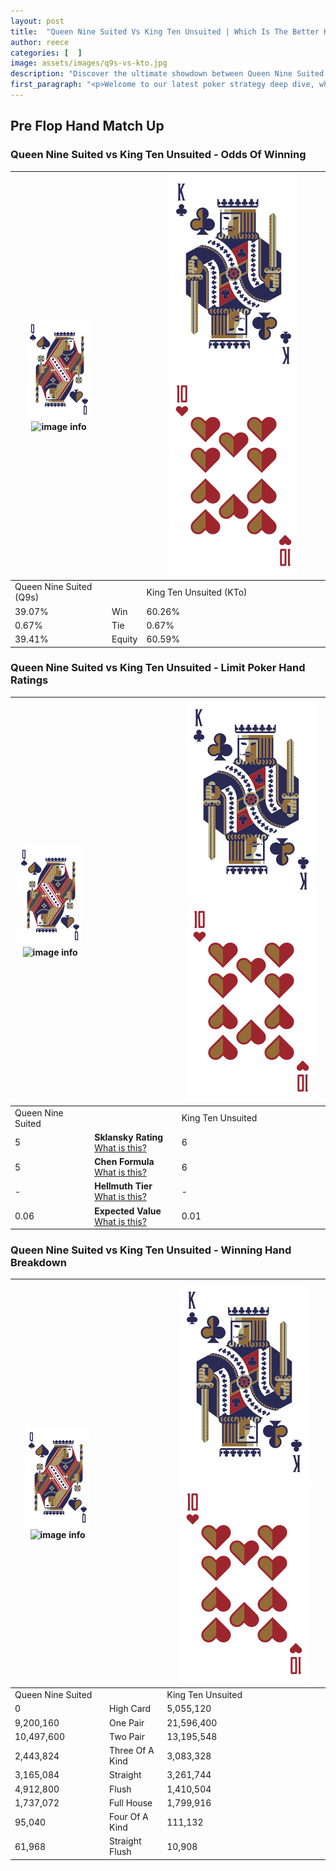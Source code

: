 ```yaml
---
layout: post
title:  "Queen Nine Suited Vs King Ten Unsuited | Which Is The Better Hand In Poker? A Complete Guide"
author: reece
categories: [  ]
image: assets/images/q9s-vs-kto.jpg
description: "Discover the ultimate showdown between Queen Nine Suited and King Ten Unsuited in poker! Uncover the odds, strategies, and scenarios where one hand triumphs over the other. Get ready to up your poker game with this thrilling analysis."
first_paragraph: "<p>Welcome to our latest poker strategy deep dive, where we're pitting two distinct hands against each other in a high-stakes showdown: Queen Nine Suited vs King Ten Unsuited.</p><p>In the dynamic world of poker, every decision counts, and knowing which hand holds the upper hand is key to your success at the table.</p><p>In this article, we'll dissect these two hands, explore the scenarios where one dominates the other, and equip you with the knowledge to make strategic choices that can tip the odds in your favor.</p><p>Get ready to unravel the intriguing dynamics of these poker hands and elevate your game to new heights.</p>"
---
```




[comment]: # (sp0)

## Pre Flop Hand Match Up

<div class="table hand-ratings" markdown="1"> 



### Queen Nine Suited vs King Ten Unsuited - Odds Of Winning


    
| ![image info](assets/images/hand1/Q.png) ![image info](assets/images/hand1/9s.png) |  | ![image info](assets/images/hand2/K.png) ![image info](assets/images/hand2/To.png) |
| -------- | -------- | -------- |
| Queen Nine Suited (Q9s) |  | King Ten Unsuited (KTo) |
| 39.07% | Win | 60.26% |
| 0.67% | Tie | 0.67% |
| 39.41% | Equity | 60.59% |




[comment]: # (sp1)



### Queen Nine Suited vs King Ten Unsuited - Limit Poker Hand Ratings


    
| ![image info](assets/images/hand1/Q.png) ![image info](assets/images/hand1/9s.png) |  | ![image info](assets/images/hand2/K.png) ![image info](assets/images/hand2/To.png) |
| -------- | -------- | -------- |
| Queen Nine Suited |  | King Ten Unsuited |
| 5 | **Sklansky Rating** [What is this?](/sklansky-rating-explained) | 6 |
| 5 | **Chen Formula** [What is this?](/chen-formula-explained) | 6 |
| - | **Hellmuth Tier** [What is this?](/Hellmuth-tier-explained) | - |
| 0.06 | **Expected Value** [What is this?](/expected-value-explained) | 0.01 |




[comment]: # (sp2)



### Queen Nine Suited vs King Ten Unsuited - Winning Hand Breakdown


    
| ![image info](assets/images/hand1/Q.png) ![image info](assets/images/hand1/9s.png) |  | ![image info](assets/images/hand2/K.png) ![image info](assets/images/hand2/To.png) |
| -------- | -------- | -------- |
| Queen Nine Suited |  | King Ten Unsuited |
| 0 | High Card | 5,055,120 |
| 9,200,160 | One Pair | 21,596,400 |
| 10,497,600 | Two Pair | 13,195,548 |
| 2,443,824 | Three Of A Kind | 3,083,328 |
| 3,165,084 | Straight | 3,261,744 |
| 4,912,800 | Flush | 1,410,504 |
| 1,737,072 | Full House | 1,799,916 |
| 95,040 | Four Of A Kind | 111,132 |
| 61,968 | Straight Flush | 10,908 |




[comment]: # (sp3)



</div>

[comment]: # (sp4)



[comment]: # (sp5)

